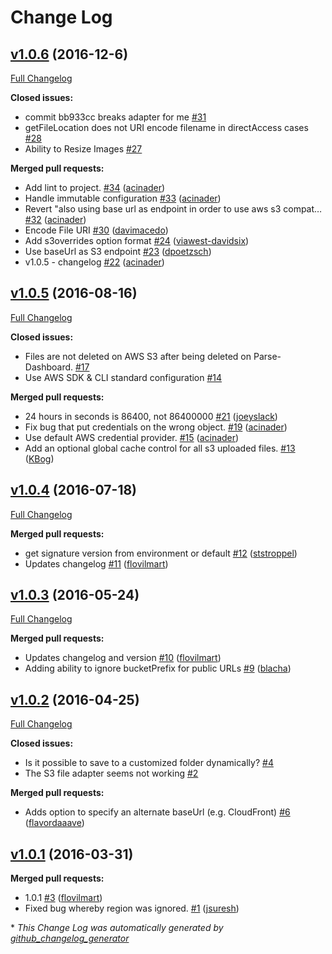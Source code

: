 # Change Log

## [v1.0.6](https://github.com/parse-server-modules/parse-server-s3-adapter/tree/v1.0.6) (2016-12-6)

[Full Changelog](https://github.com/parse-server-modules/parse-server-s3-adapter/compare/v1.0.5...v1.0.6)

**Closed issues:**

- commit bb933cc breaks adapter for me [\#31](https://github.com/parse-server-modules/parse-server-s3-adapter/issues/31)
- getFileLocation does not URI encode filename in directAccess cases [\#28](https://github.com/parse-server-modules/parse-server-s3-adapter/issues/28)
- Ability to Resize Images [\#27](https://github.com/parse-server-modules/parse-server-s3-adapter/issues/27)

**Merged pull requests:**

- Add lint to project. [\#34](https://github.com/parse-server-modules/parse-server-s3-adapter/pull/34) ([acinader](https://github.com/acinader))
- Handle immutable configuration [\#33](https://github.com/parse-server-modules/parse-server-s3-adapter/pull/33) ([acinader](https://github.com/acinader))
- Revert "also using base url as endpoint in order to use aws s3 compat… [\#32](https://github.com/parse-server-modules/parse-server-s3-adapter/pull/32) ([acinader](https://github.com/acinader))
- Encode File URI [\#30](https://github.com/parse-server-modules/parse-server-s3-adapter/pull/30) ([davimacedo](https://github.com/davimacedo))
- Add s3overrides option format [\#24](https://github.com/parse-server-modules/parse-server-s3-adapter/pull/24) ([viawest-davidsix](https://github.com/viawest-davidsix))
- Use baseUrl as S3 endpoint [\#23](https://github.com/parse-server-modules/parse-server-s3-adapter/pull/23) ([dpoetzsch](https://github.com/dpoetzsch))
- v1.0.5 - changelog [\#22](https://github.com/parse-server-modules/parse-server-s3-adapter/pull/22) ([acinader](https://github.com/acinader))

## [v1.0.5](https://github.com/parse-server-modules/parse-server-s3-adapter/tree/v1.0.5) (2016-08-16)
[Full Changelog](https://github.com/parse-server-modules/parse-server-s3-adapter/compare/v1.0.4...v1.0.5)

**Closed issues:**

- Files are not deleted on AWS S3 after being deleted on Parse-Dashboard. [\#17](https://github.com/parse-server-modules/parse-server-s3-adapter/issues/17)
- Use AWS SDK & CLI standard configuration [\#14](https://github.com/parse-server-modules/parse-server-s3-adapter/issues/14)

**Merged pull requests:**

- 24 hours in seconds is 86400, not 86400000 [\#21](https://github.com/parse-server-modules/parse-server-s3-adapter/pull/21) ([joeyslack](https://github.com/joeyslack))
- Fix bug that put credentials on the wrong object. [\#19](https://github.com/parse-server-modules/parse-server-s3-adapter/pull/19) ([acinader](https://github.com/acinader))
- Use default AWS credential provider. [\#15](https://github.com/parse-server-modules/parse-server-s3-adapter/pull/15) ([acinader](https://github.com/acinader))
- Add an optional global cache control for all s3 uploaded files. [\#13](https://github.com/parse-server-modules/parse-server-s3-adapter/pull/13) ([KBog](https://github.com/KBog))

## [v1.0.4](https://github.com/parse-server-modules/parse-server-s3-adapter/tree/v1.0.4) (2016-07-18)
[Full Changelog](https://github.com/parse-server-modules/parse-server-s3-adapter/compare/v1.0.3...v1.0.4)

**Merged pull requests:**

- get signature version from environment or default [\#12](https://github.com/parse-server-modules/parse-server-s3-adapter/pull/12) ([ststroppel](https://github.com/ststroppel))
- Updates changelog [\#11](https://github.com/parse-server-modules/parse-server-s3-adapter/pull/11) ([flovilmart](https://github.com/flovilmart))

## [v1.0.3](https://github.com/parse-server-modules/parse-server-s3-adapter/tree/v1.0.3) (2016-05-24)
[Full Changelog](https://github.com/parse-server-modules/parse-server-s3-adapter/compare/v1.0.2...v1.0.3)

**Merged pull requests:**

- Updates changelog and version [\#10](https://github.com/parse-server-modules/parse-server-s3-adapter/pull/10) ([flovilmart](https://github.com/flovilmart))
- Adding ability to ignore bucketPrefix for public URLs [\#9](https://github.com/parse-server-modules/parse-server-s3-adapter/pull/9) ([blacha](https://github.com/blacha))

## [v1.0.2](https://github.com/parse-server-modules/parse-server-s3-adapter/tree/v1.0.2) (2016-04-25)
[Full Changelog](https://github.com/parse-server-modules/parse-server-s3-adapter/compare/v1.0.1...v1.0.2)

**Closed issues:**

- Is it possible to save to a customized folder dynamically? [\#4](https://github.com/parse-server-modules/parse-server-s3-adapter/issues/4)
- The S3 file adapter seems not working [\#2](https://github.com/parse-server-modules/parse-server-s3-adapter/issues/2)

**Merged pull requests:**

- Adds option to specify an alternate baseUrl \(e.g. CloudFront\) [\#6](https://github.com/parse-server-modules/parse-server-s3-adapter/pull/6) ([flavordaaave](https://github.com/flavordaaave))

## [v1.0.1](https://github.com/parse-server-modules/parse-server-s3-adapter/tree/v1.0.1) (2016-03-31)
**Merged pull requests:**

- 1.0.1 [\#3](https://github.com/parse-server-modules/parse-server-s3-adapter/pull/3) ([flovilmart](https://github.com/flovilmart))
- Fixed bug whereby region was ignored. [\#1](https://github.com/parse-server-modules/parse-server-s3-adapter/pull/1) ([jsuresh](https://github.com/jsuresh))



\* *This Change Log was automatically generated by [github_changelog_generator](https://github.com/skywinder/Github-Changelog-Generator)*
